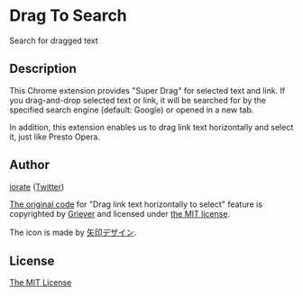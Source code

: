# Drag To Search
Search for dragged text

## Description
This Chrome extension provides "Super Drag" for selected text and link. If you drag-and-drop selected text or link, it will be searched for by the specified search engine (default: Google) or opened in a new tab.

In addition, this extension enables us to drag link text horizontally and select it, just like Presto Opera.

## Author
[iorate](https://github.com/iorate) ([Twitter](https://twitter.com/iorate))

[The original code](https://gist.github.com/Griever/5005165) for "Drag link text horizontally to select" feature is copyrighted by [Griever](https://github.com/Griever) and licensed under [the MIT license](https://opensource.org/licenses/mit-license.php).

The icon is made by [矢印デザイン](http://yajidesign.com/).

## License
[The MIT License](LICENSE.txt)
